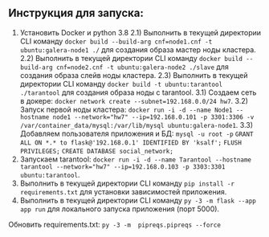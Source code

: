 ## Инструкция для запуска:

1) Установить Docker и python 3.8
2.1) Выполнить в текущей директории CLI команду `docker build --build-arg cnf=node1.cnf -t ubuntu:galera-node1 ./` для создания образа мастер ноды кластера.
2.2) Выполнить в текущей директории CLI команду `docker build --build-arg cnf=node2.cnf -t ubuntu:galera-node2 ./slave` для создания образа слейв ноды кластера.
2.3) Выполнить в текущей директории CLI команду `docker build -t ubuntu:tarantool ./tarantool` для создания образа ноды с tarantool.
3.1) Создаем сеть в докере: `docker network create --subnet=192.168.0.0/24 hw7`.
3.2) Запуск первой ноды кластера: `docker run -i -d --name Node1 --hostname node1 --network="hw7" --ip=192.168.0.101 -p 3301:3306 -v /var/container_data/mysql:/var/lib/mysql ubuntu:galera-node1`.
3.3) Добавляем пользователя приложения и БД:
`mysql -u root -p`
`GRANT ALL ON *.* to flask@'192.168.0.1' IDENTIFIED BY 'ksalf';`
`FLUSH PRIVILEGES;`
`CREATE DATABASE social_network;`
4) Запускаем tarantool: `docker run -i -d --name Tarantool --hostname tarantool --network="hw7" --ip=192.168.0.103 -p 3303:3301 ubuntu:tarantool`.
5) Выполнить в текущей директории CLI команду `pip install -r requirements.txt` для установки зависимостей приложения.
6) Выполнить в текущей директории CLI команду `py -3 -m flask --app app run` для локального запуска приложения (порт 5000).

Обновить requirements.txt: `py -3 -m  pipreqs.pipreqs --force`